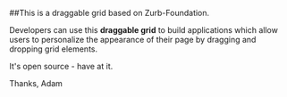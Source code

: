 ##This is a draggable grid based on Zurb-Foundation.

Developers can use this **draggable grid** to build applications which allow users to personalize the appearance of their page by dragging and dropping grid elements.

It's open source - have at it.

Thanks, Adam
